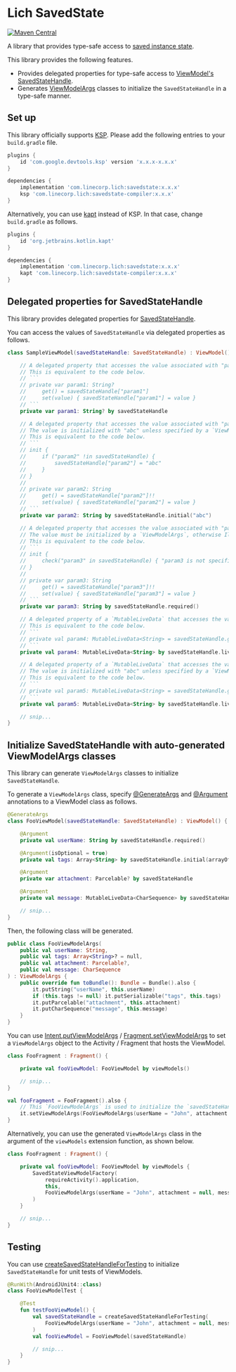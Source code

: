 # Lich SavedState

[ ![Maven Central](https://badgen.net/maven/v/maven-central/com.linecorp.lich/savedstate) ](https://search.maven.org/artifact/com.linecorp.lich/savedstate)

A library that provides type-safe access to [saved instance state](https://developer.android.com/topic/libraries/architecture/viewmodel-savedstate).

This library provides the following features.

- Provides delegated properties for type-safe access to [ViewModel's SavedStateHandle](https://developer.android.com/topic/libraries/architecture/viewmodel-savedstate).
- Generates [ViewModelArgs](src/main/java/com/linecorp/lich/savedstate/ViewModelArgs.kt) classes to initialize the `SavedStateHandle` in a type-safe manner.

## Set up

This library officially supports [KSP](https://kotlinlang.org/docs/ksp-overview.html).
Please add the following entries to your `build.gradle` file.

```groovy
plugins {
    id 'com.google.devtools.ksp' version 'x.x.x-x.x.x'
}

dependencies {
    implementation 'com.linecorp.lich:savedstate:x.x.x'
    ksp 'com.linecorp.lich:savedstate-compiler:x.x.x'
}
```

Alternatively, you can use [kapt](https://kotlinlang.org/docs/kapt.html) instead of KSP.
In that case, change `build.gradle` as follows.

```groovy
plugins {
    id 'org.jetbrains.kotlin.kapt'
}

dependencies {
    implementation 'com.linecorp.lich:savedstate:x.x.x'
    kapt 'com.linecorp.lich:savedstate-compiler:x.x.x'
}
```

## Delegated properties for SavedStateHandle

This library provides delegated properties for [SavedStateHandle](https://developer.android.com/topic/libraries/architecture/viewmodel-savedstate).

You can access the values of `SavedStateHandle` via delegated properties as follows.

```kotlin
class SampleViewModel(savedStateHandle: SavedStateHandle) : ViewModel() {

    // A delegated property that accesses the value associated with "param1".
    // This is equivalent to the code below.
    // ```
    // private var param1: String?
    //     get() = savedStateHandle["param1"]
    //     set(value) { savedStateHandle["param1"] = value }
    // ```
    private var param1: String? by savedStateHandle

    // A delegated property that accesses the value associated with "param2".
    // The value is initialized with "abc" unless specified by a `ViewModelArgs`.
    // This is equivalent to the code below.
    // ```
    // init {
    //     if ("param2" !in savedStateHandle) {
    //         savedStateHandle["param2"] = "abc"
    //     }
    // }
    //
    // private var param2: String
    //     get() = savedStateHandle["param2"]!!
    //     set(value) { savedStateHandle["param2"] = value }
    // ```
    private var param2: String by savedStateHandle.initial("abc")

    // A delegated property that accesses the value associated with "param3".
    // The value must be initialized by a `ViewModelArgs`, otherwise IllegalStateException is thrown.
    // This is equivalent to the code below.
    // ```
    // init {
    //     check("param3" in savedStateHandle) { "param3 is not specified in the arguments." }
    // }
    //
    // private var param3: String
    //     get() = savedStateHandle["param3"]!!
    //     set(value) { savedStateHandle["param3"] = value }
    // ```
    private var param3: String by savedStateHandle.required()

    // A delegated property of a `MutableLiveData` that accesses the value associated with "param4".
    // This is equivalent to the code below.
    // ```
    // private val param4: MutableLiveData<String> = savedStateHandle.getLiveData("param4")
    // ```
    private val param4: MutableLiveData<String> by savedStateHandle.liveData()

    // A delegated property of a `MutableLiveData` that accesses the value associated with "param5".
    // The value is initialized with "abc" unless specified by a `ViewModelArgs`.
    // This is equivalent to the code below.
    // ```
    // private val param5: MutableLiveData<String> = savedStateHandle.getLiveData("param5", "abc")
    // ```
    private val param5: MutableLiveData<String> by savedStateHandle.liveDataWithInitial("abc")

    // snip...
}
```

## Initialize SavedStateHandle with auto-generated ViewModelArgs classes

This library can generate `ViewModelArgs` classes to initialize `SavedStateHandle`.

To generate a `ViewModelArgs` class, specify
[@GenerateArgs](src/main/java/com/linecorp/lich/savedstate/GenerateArgs.kt) and
[@Argument](src/main/java/com/linecorp/lich/savedstate/Argument.kt) annotations to a ViewModel class as follows.

```kotlin
@GenerateArgs
class FooViewModel(savedStateHandle: SavedStateHandle) : ViewModel() {

    @Argument
    private val userName: String by savedStateHandle.required()

    @Argument(isOptional = true)
    private val tags: Array<String> by savedStateHandle.initial(arrayOf("normal"))

    @Argument
    private var attachment: Parcelable? by savedStateHandle

    @Argument
    private val message: MutableLiveData<CharSequence> by savedStateHandle.liveData()

    // snip...
}
```

Then, the following class will be generated.

```kotlin
public class FooViewModelArgs(
    public val userName: String,
    public val tags: Array<String>? = null,
    public val attachment: Parcelable?,
    public val message: CharSequence
) : ViewModelArgs {
    public override fun toBundle(): Bundle = Bundle().also {
        it.putString("userName", this.userName)
        if (this.tags != null) it.putSerializable("tags", this.tags)
        it.putParcelable("attachment", this.attachment)
        it.putCharSequence("message", this.message)
    }
}
```

You can use [Intent.putViewModelArgs](src/main/java/com/linecorp/lich/savedstate/ViewModelArgs.kt)
/ [Fragment.setViewModelArgs](src/main/java/com/linecorp/lich/savedstate/ViewModelArgs.kt) to set
a `ViewModelArgs` object to the Activity / Fragment that hosts the ViewModel.

```kotlin
class FooFragment : Fragment() {

    private val fooViewModel: FooViewModel by viewModels()

    // snip...
}

val fooFragment = FooFragment().also {
    // This `FooViewModelArgs` is used to initialize the `savedStateHandle` of `FooFragment.fooViewModel`.
    it.setViewModelArgs(FooViewModelArgs(userName = "John", attachment = null, message = "Hello."))
}
```

Alternatively, you can use the generated `ViewModelArgs` class in the argument of the `viewModels`
extension function, as shown below.

```kotlin
class FooFragment : Fragment() {

    private val fooViewModel: FooViewModel by viewModels {
        SavedStateViewModelFactory(
            requireActivity().application,
            this,
            FooViewModelArgs(userName = "John", attachment = null, message = "Hello.").toBundle()
        )
    }

    // snip...
}
```

## Testing

You can use [createSavedStateHandleForTesting](src/main/java/com/linecorp/lich/savedstate/SavedStateTesting.kt)
to initialize `SavedStateHandle` for unit tests of ViewModels.

```kotlin
@RunWith(AndroidJUnit4::class)
class FooViewModelTest {

    @Test
    fun testFooViewModel() {
        val savedStateHandle = createSavedStateHandleForTesting(
            FooViewModelArgs(userName = "John", attachment = null, message = "Hello.")
        )
        val fooViewModel = FooViewModel(savedStateHandle)

        // snip...
    }
}
```
